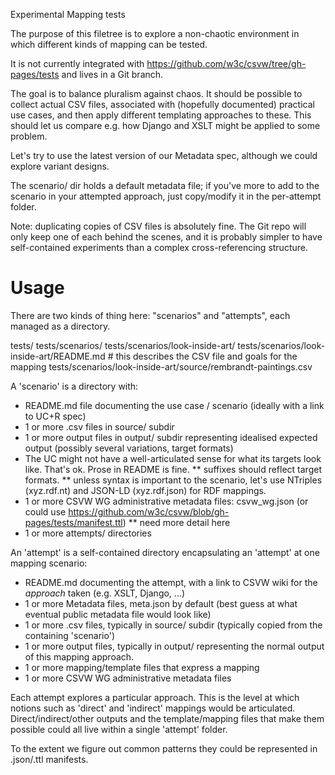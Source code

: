 
Experimental Mapping tests

The purpose of this filetree is to explore a non-chaotic environment in which different kinds of mapping can be
tested.

It is not currently integrated with https://github.com/w3c/csvw/tree/gh-pages/tests and lives in a Git branch.

The goal is to balance pluralism against chaos. It should be possible to collect actual CSV files, associated with
(hopefully documented) practical use cases, and then apply different templating approaches to these. This should
let us compare e.g. how Django and XSLT might be applied to some problem.

Let's try to use the latest version of our Metadata spec, although we could explore variant designs.

The scenario/ dir holds a default metadata file; if you've more to add to the scenario in your attempted
approach, just copy/modify it in the per-attempt folder.

Note: duplicating copies of CSV files is absolutely fine. The Git repo will only keep one of each behind the scenes, and it
is probably simpler to have self-contained experiments than a complex cross-referencing structure.


Usage
=====

There are two kinds of thing here: "scenarios" and "attempts", each managed as a directory.

tests/
tests/scenarios/
tests/scenarios/look-inside-art/
tests/scenarios/look-inside-art/README.md # this describes the CSV file and goals for the mapping
tests/scenarios/look-inside-art/source/rembrandt-paintings.csv


A 'scenario' is a directory with:

* README.md file documenting the use case / scenario (ideally with a link to UC+R spec)
* 1 or more .csv files in source/ subdir
* 1 or more output files in output/ subdir representing idealised expected output (possibly several variations, target formats)
* The UC might not have a well-articulated sense for what its targets look like. That's ok. Prose in README is fine.
** suffixes should reflect target formats.
** unless syntax is important to the scenario, let's use NTriples (xyz.rdf.nt) and JSON-LD (xyz.rdf.json) for RDF mappings.
* 1 or more CSVW WG administrative metadata files: csvw_wg.json (or could use https://github.com/w3c/csvw/blob/gh-pages/tests/manifest.ttl)
** need more detail here
* 1 or more attempts/ directories

An 'attempt' is a self-contained directory encapsulating an 'attempt' at one mapping scenario:

* README.md documenting the attempt, with a link to CSVW wiki for the _approach_ taken (e.g. XSLT, Django, ...)
* 1 or more Metadata files, meta.json by default (best guess at what eventual public metadata file would look like)
* 1 or more .csv files, typically in source/ subdir (typically copied from the containing 'scenario')
* 1 or more output files, typically in output/ representing the normal output of this mapping approach.
* 1 or more mapping/template files that express a mapping
* 1 or more CSVW WG administrative metadata files

Each attempt explores a particular approach. This is the level at which notions such as 'direct' and 'indirect' mappings
would be articulated. Direct/indirect/other outputs and the template/mapping files that make them possible could all
live within a single 'attempt' folder.

To the extent we figure out common patterns they could be represented in .json/.ttl manifests.
